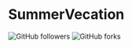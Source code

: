 # SummerVecation
<img alt="GitHub followers" src="https://img.shields.io/github/followers/SunBillion">
<img alt="GitHub forks" src="https://img.shields.io/github/forks/SunBillion/SummerVecation">

